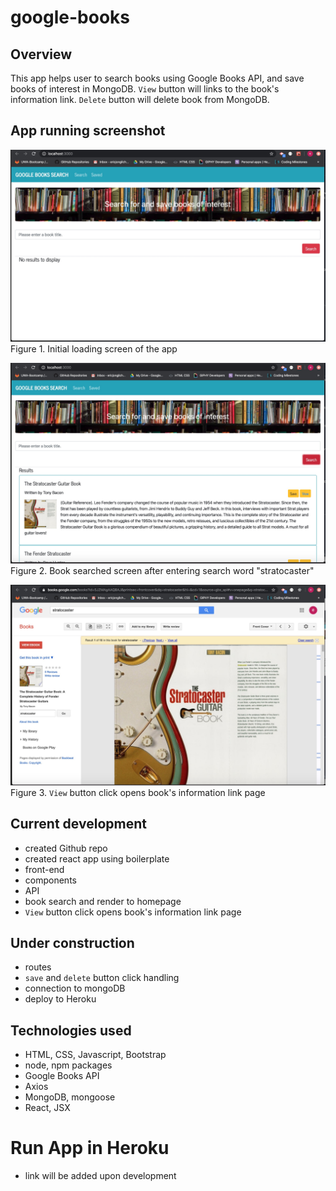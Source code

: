 # google-books

## Overview
This app helps user to search books using Google Books API, and save books of interest in MongoDB. `View` button will links to the book's information link. `Delete` button will delete book from MongoDB.

## App running screenshot
![figure1](./client/public/images/initial_load.jpg)
Figure 1. Initial loading screen of the app

![figure2](./client/public/images/book_searched.jpg)
Figure 2. Book searched screen after entering search word "stratocaster"

![figure3](./client/public/images/book_info.jpg)
Figure 3. `View` button click opens book's information link page

## Current development
- created Github repo
- created react app using boilerplate
- front-end
- components
- API
- book search and render to homepage
- `View` button click opens book's information link page

## Under construction
- routes
- `save` and `delete` button click handling
- connection to mongoDB 
- deploy to Heroku

## Technologies used
- HTML, CSS, Javascript, Bootstrap
- node, npm packages
- Google Books API
- Axios
- MongoDB, mongoose
- React, JSX

# Run App in Heroku
- link will be added upon development
